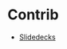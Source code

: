 # Contrib

*   [Slidedecks](https://drive.google.com/drive/folders/1ooK_NTMBuwOV0uix8O54umJGwAODL9dC)
